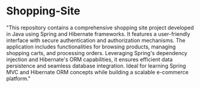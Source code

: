# Shopping-Site
"This repository contains a comprehensive shopping site project developed in Java using Spring and Hibernate frameworks. It features a user-friendly interface with secure authentication and authorization mechanisms. The application includes functionalities for browsing products, managing shopping carts, and processing orders. Leveraging Spring's dependency injection and Hibernate's ORM capabilities, it ensures efficient data persistence and seamless database integration. Ideal for learning Spring MVC and Hibernate ORM concepts while building a scalable e-commerce platform."
